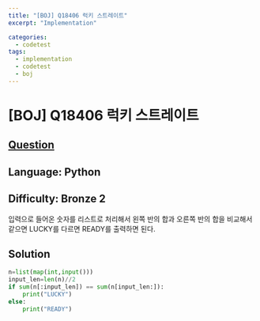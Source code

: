 ```yaml
---
title: "[BOJ] Q18406 럭키 스트레이트"
excerpt: "Implementation"

categories:
  - codetest
tags:
  - implementation
  - codetest
  - boj
---
```

# [BOJ] Q18406 럭키 스트레이트
## [Question](https://www.acmicpc.net/problem/18406)
## Language: Python
## Difficulty: Bronze 2

입력으로 들어온 숫자를 리스트로 처리해서 왼쪽 반의 합과 오른쪽 반의 합을 비교해서 같으면 LUCKY를 다르면 READY를 출력하면 된다.

## Solution

```python
n=list(map(int,input()))
input_len=len(n)//2
if sum(n[:input_len]) == sum(n[input_len:]):
    print("LUCKY")
else:
    print("READY")
```
